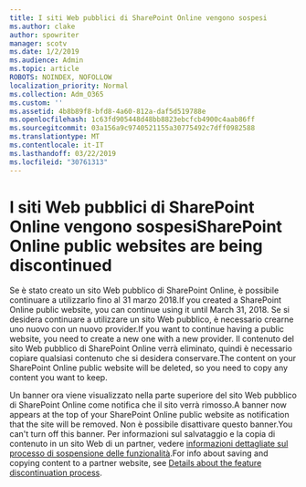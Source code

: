 ```yaml
---
title: I siti Web pubblici di SharePoint Online vengono sospesi
ms.author: clake
author: spowriter
manager: scotv
ms.date: 1/2/2019
ms.audience: Admin
ms.topic: article
ROBOTS: NOINDEX, NOFOLLOW
localization_priority: Normal
ms.collection: Adm_O365
ms.custom: ''
ms.assetid: 4b8b89f8-bfd8-4a60-812a-daf5d519788e
ms.openlocfilehash: 1c63fd905448d48bb8823ebcfcb4900c4aab86ff
ms.sourcegitcommit: 03a156a9c9740521155a30775492c7dff0982588
ms.translationtype: MT
ms.contentlocale: it-IT
ms.lasthandoff: 03/22/2019
ms.locfileid: "30761313"
---
```

# <a name="sharepoint-online-public-websites-are-being-discontinued"></a><span data-ttu-id="4223b-102">I siti Web pubblici di SharePoint Online vengono sospesi</span><span class="sxs-lookup"><span data-stu-id="4223b-102">SharePoint Online public websites are being discontinued</span></span>

<span data-ttu-id="4223b-103">Se è stato creato un sito Web pubblico di SharePoint Online, è possibile continuare a utilizzarlo fino al 31 marzo 2018.</span><span class="sxs-lookup"><span data-stu-id="4223b-103">If you created a SharePoint Online public website, you can continue using it until March 31, 2018.</span></span> <span data-ttu-id="4223b-104">Se si desidera continuare a utilizzare un sito Web pubblico, è necessario crearne uno nuovo con un nuovo provider.</span><span class="sxs-lookup"><span data-stu-id="4223b-104">If you want to continue having a public website, you need to create a new one with a new provider.</span></span> <span data-ttu-id="4223b-105">Il contenuto del sito Web pubblico di SharePoint Online verrà eliminato, quindi è necessario copiare qualsiasi contenuto che si desidera conservare.</span><span class="sxs-lookup"><span data-stu-id="4223b-105">The content on your SharePoint Online public website will be deleted, so you need to copy any content you want to keep.</span></span>
  
<span data-ttu-id="4223b-106">Un banner ora viene visualizzato nella parte superiore del sito Web pubblico di SharePoint Online come notifica che il sito verrà rimosso.</span><span class="sxs-lookup"><span data-stu-id="4223b-106">A banner now appears at the top of your SharePoint Online public website as notification that the site will be removed.</span></span> <span data-ttu-id="4223b-107">Non è possibile disattivare questo banner.</span><span class="sxs-lookup"><span data-stu-id="4223b-107">You can't turn off this banner.</span></span> <span data-ttu-id="4223b-108">Per informazioni sul salvataggio e la copia di contenuto in un sito Web di un partner, vedere [informazioni dettagliate sul processo di sospensione delle funzionalità](https://go.microsoft.com/fwlink/?linkid=866980).</span><span class="sxs-lookup"><span data-stu-id="4223b-108">For info about saving and copying content to a partner website, see [Details about the feature discontinuation process](https://go.microsoft.com/fwlink/?linkid=866980).</span></span> 
  

